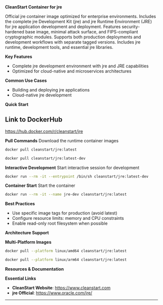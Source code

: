 **CleanStart Container for jre**

Official jre container image optimized for enterprise environments. Includes the complete jre Development Kit (jre) and jre Runtime Environment (JRE) for jre application development and deployment. Features security-hardened base image, minimal attack surface, and FIPS-compliant cryptographic modules. Supports both production deployments and development workflows with separate tagged versions. Includes jre runtime, development tools, and essential jre libraries.

**Key Features**
* Complete jre development environment with jre and JRE capabilities
* Optimized for cloud-native and microservices architectures

**Common Use Cases**
* Building and deploying jre applications
* Cloud-native jre development

**Quick Start**

## Link to DockerHub 

https://hub.docker.com/r/cleanstart/jre

**Pull Commands**
Download the runtime container images

```bash
docker pull cleanstart/jre:latest
```
```bash
docker pull cleanstart/jre:latest-dev
```

**Interactive Development**
Start interactive session for development

```bash
docker run --rm -it --entrypoint /bin/sh cleanstart/jre:latest-dev
```

**Container Start**
Start the container
```bash
docker run --rm -it --name jre-dev cleanstart/jre:latest
```

**Best Practices**
* Use specific image tags for production (avoid latest)
* Configure resource limits: memory and CPU constraints
* Enable read-only root filesystem when possible

**Architecture Support**

**Multi-Platform Images**

```bash
docker pull --platform linux/amd64 cleanstart/jre:latest
```
```bash
docker pull --platform linux/arm64 cleanstart/jre:latest
```

**Resources & Documentation**

**Essential Links**
* **CleanStart Website**: https://www.cleanstart.com
* **jre Official**: https://www.oracle.com/jre/


---

